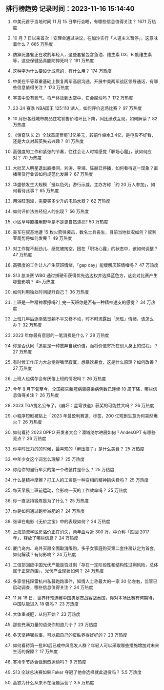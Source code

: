 
## 排行榜趋势 记录时间：2023-11-16 15:14:40
  
  1. 中美元首于当地时间 11 月 15 日举行会晤，有哪些信息值得关注？ 1671 万热度
    
  2. 10 月 7 日以来首次！安理会通过决议，在加沙实行「人道主义暂停」，这意味着什么？ 665 万热度
    
  3. 防猝死套餐正在收割年轻人，这些套餐包含鱼油、维生素 D3、B 族维生素等，这些保健品真能防猝死吗？ 191 万热度
    
  4. 这种字为什么要设计成弯的，有什么用？ 174 万热度
    
  5. 中美在平等尊重基础上恢复两军高层沟通，开展中美两军战区领导通话，有哪些信息值得关注？ 173 万热度
    
  6. 宇宙中没有氧气，将尸体放到太空中，它会腐烂吗？ 172 万热度
    
  7. 23-24 赛季 NBA国王 125:110 湖人，如何评价这场比赛？ 97 万热度
    
  8. 10 月份各线城市商品住宅销售价格环比下降，同比涨跌互现，如何解读？ 82 万热度
    
  9. 《惊奇队长 2》全球首周票房1.1亿美元，较前作缩水3.4亿，是电影不好看，还是大众对超英失去兴趣？ 81 万热度
    
  10. 高强度的工作和紧张的节奏，往往会让人时常感觉「职场心霾」，该如何应对？ 70 万热度
    
  11. 大批艺人明星退出直播间，刘涛、李湘、陈赫已停播，如何看待这一现象？直播带货行业该如何规范化发展？ 67 万热度
    
  12. 华盛顿发生大规模「挺以色列」游行示威，主办方称「约 20 万人参加」，如何看待此事？ 65 万热度
    
  13. 用浴缸泡澡，需要买多少升的电热水器？ 62 万热度
    
  14. 如何评价法务经纪人的出现？ 56 万热度
    
  15. 小区草坪直接用野草是不是更自然漂亮? 50 万热度
    
  16. 美军在叙基地遭 15 枚火箭弹袭击，数名士兵丧生，目前当地状况如何？叙利亚局势将如何发展？ 49 万热度
    
  17. 对工作提不起劲儿、感觉被掏空，困在「职场心霾」的状态中，该如何调整？ 47 万热度
    
  18. 高强度的工作让人产生厌班情绪，「gap day」能缓解厌班情绪吗？ 47 万热度
    
  19. S13 总决赛 WBG 通过掷硬币获得优先选边权并选择蓝色方，这会对比赛产生哪些影响？ 45 万热度
    
  20. 如何利用独处时间提升自己？ 36 万热度
    
  21. 上班是一种精神摩擦吗?上完一天班你是否有一种精神透支的感觉？ 34 万热度
    
  22. 上班几年后逐渐感觉躺不平又卷不动，时不时流露出「厌班」情绪，该怎么办？ 32 万热度
    
  23. 2023 年你最有意思的一笔消费是什么？ 28 万热度
    
  24. 你是否认同「追星是一种放弃自我价值，而将价值寄托在别人身上的过程」？ 27 万热度
    
  25. 有时候工作压力大总觉得嘴里寂寞，想暴饮暴食，这是什么原理？如何改善？ 27 万热度
    
  26. 上班人也偶尔会有厌倦上班的情况吗？ 26 万热度
    
  27. 今年 8 月下旬至今，全国报告新冠病毒感染病例数已连续 10 周下降，哪些信息值得关注？ 26 万热度
    
  28. 2023 TGA提名公布了，《崩坏：星穹铁道》获奖的可能性大吗？ 26 万热度
    
  29. 小程序短剧被贴上「2023 年最盈利赛道」标签，200 亿短剧生意为何突然爆火？ 26 万热度
    
  30. 如何看待 2023 OPPO 开发者大会？潘塔纳尔进展如何？AndesGPT 有哪些亮点？ 26 万热度
    
  31. 你平时压力的的时候，最喜欢的「解压搭子」是什么美食？ 25 万热度
    
  32. 中年少女这个词怎么理解？ 25 万热度
    
  33. 你给你的自行车买的第一个改装件是什么？ 25 万热度
    
  34. 什么是精神摩擦？打工人的工资是一种变相的精神损失费吗？ 25 万热度
    
  35. 每天早晨上班前运动，会影响一天的工作效率吗？ 25 万热度
    
  36. 你一直坚持锻炼是为了什么？ 25 万热度
    
  37. 你是如何通过跑步减肥的？ 24 万热度
    
  38. 张译在电影《无价之宝》中的表现如何？ 24 万热度
    
  39. 上海顶流学区房溢价正在消失，两年血亏近 300 万，中介称「跌回 2017 年」，释放了哪些信息？ 24 万热度
    
  40. 厦门岛内、岛外买房全面取消限购，多子女家庭购买第二套住房认定为首套，如何解读？有何影响？ 24 万热度
    
  41. 工信部回应中国光伏产能是否过剩「存在一定阶段性和结构性过剩风险，总体属于正常范围」，光伏产业现状如何？ 24 万热度
    
  42. 多家信托踩雷杭州私募跑路事件，知情人士称最大的一家 30 亿左右，监管已启动调查，哪些信息值得关注？ 24 万热度
    
  43. 11 月 16 日，世界杯预选赛中国男足首战客战泰国，你对本场比赛有何期待，中国队能进入 18 强吗？ 23 万热度
    
  44. 大体重减肥，从何开始？ 23 万热度
    
  45. 那些充满力量的语录你知道几个？ 23 万热度
    
  46. 冬天坚持哪些事，可以把自己的皮肤养得好好的？ 23 万热度
    
  47. 如何看待第一批90后已成中风高发人群？年轻人可以采取哪些措施增加对未来生活的保障？ 17 万热度
    
  48. 寒冷季节适合做剧烈运动吗？ 9 万热度
    
  49. S13 全球总决赛如果 Faker 夺冠了他会选择就此退役吗？ 5.5 万热度
    
  50. 高铁为什么从来不在凌晨运营？ 3.5 万热度
    